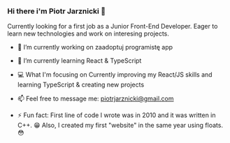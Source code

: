 ### Hi there i'm Piotr Jarznicki 👋

Currently looking for a first job as a Junior Front-End Developer. Eager to learn new technologies and work on interesing projects. 

- 🔭 I’m currently working on zaadoptuj programistę app

- 🌱 I’m currently learning React & TypeScript

- :computer: What I'm focusing on
  Currently improving my React/JS skills and learning TypeScript & creating new projects

- 📫 Feel free to message me: piotrjarznicki@gmail.com

- ⚡ Fun fact: First line of code I wrote was in 2010 and it was written in C++. :grin: Also, I created my first "website" in the same year using floats. :flushed:

